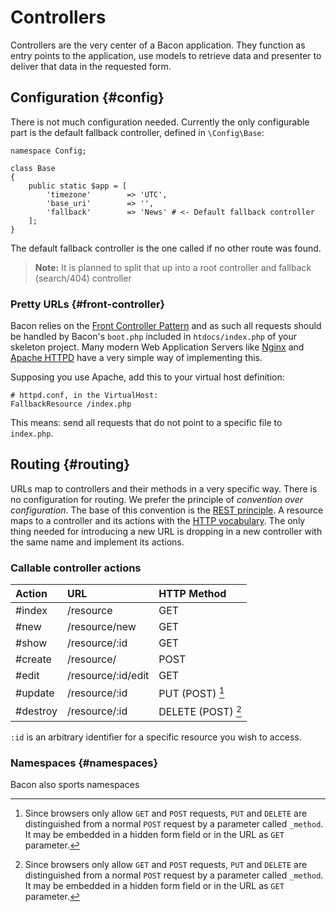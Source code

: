 # Controllers

Controllers are the very center of a Bacon application. They function as entry points to the application, use models to retrieve data and presenter to deliver that data in the requested form.

## Configuration {#config}

There is not much configuration needed. Currently the only configurable part is the default fallback controller, defined in `\Config\Base`:

```
namespace Config;

class Base
{
	public static $app = [
		'timezone'        => 'UTC',
		'base_uri'        => '',
		'fallback'        => 'News' # <- Default fallback controller
	];
}
```

The default fallback controller is the one called if no other route was found.

> **Note:** It is planned to split that up into a root controller and fallback (search/404) controller

### Pretty URLs {#front-controller}

Bacon relies on the [Front Controller Pattern](https://en.wikipedia.org/wiki/Front_Controller_pattern) and as such all requests should be handled by Bacon's `boot.php` included in `htdocs/index.php` of your skeleton project. Many modern Web Application Servers like [Nginx](http://wiki.nginx.org/Pitfalls#Front_Controller_Pattern_based_packages) and [Apache HTTPD](http://httpd.apache.org/docs/current/mod/mod_dir.html#fallbackresource) have a very simple way of implementing this.

Supposing you use Apache, add this to your virtual host definition:

```
# httpd.conf, in the VirtualHost:
FallbackResource /index.php
```

This means: send all requests that do not point to a specific file to `index.php`.

## Routing {#routing}

URLs map to controllers and their methods in a very specific way. There is no configuration for routing. We prefer the principle of *convention over configuration*. The base of this convention is the [REST principle](http://en.wikipedia.org/wiki/Representational_state_transfer). A resource maps to a controller and its actions with the [HTTP vocabulary](http://www.w3.org/Protocols/rfc2616/rfc2616-sec9.html). The only thing needed for introducing a new URL is dropping in a new controller with the same name and implement its actions.

### Callable controller actions

| Action   | URL                | HTTP Method                 |
|:---------|:-------------------|:----------------------------|
| #index   | /resource          | GET                         |
| #new     | /resource/new      | GET                         |
| #show    | /resource/:id      | GET                         |
| #create  | /resource/         | POST                        |
| #edit    | /resource/:id/edit | GET                         |
| #update  | /resource/:id      | PUT (POST) [^put-delete]    |
| #destroy | /resource/:id      | DELETE (POST) [^put-delete] |

`:id` is an arbitrary identifier for a specific resource you wish to access.

[^put-delete]: Since browsers only allow `GET` and `POST` requests, `PUT` and `DELETE` are distinguished from a normal `POST` request by a parameter called `_method`. It may be embedded in a hidden form field or in the URL as `GET` parameter.


### Namespaces {#namespaces}

Bacon also sports namespaces
